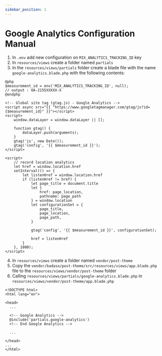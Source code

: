```yaml
---
sidebar_position: 1
---
```


# Google Analytics Configuration Manual

1. In `.env` add new configuration on `MIX_ANALYTICS_TRACKING_ID` key
2. In `resources/views` create a folder named `partials`
3. In the `resources/views/partials` folder create a blade file with the name `google-analytics.blade.php` with the following contents:
```
@php
$measurement_id = env('MIX_ANALYTICS_TRACKING_ID', null);
// output : UA-2155XXXXX-X
@endphp

<!-- Global site tag (gtag.js) - Google Analytics -->
<script async src="{{ "https://www.googletagmanager.com/gtag/js?id={$measurement_id}" }}"></script>
<script>
    window.dataLayer = window.dataLayer || [];

    function gtag() {
        dataLayer.push(arguments);
    }
    gtag('js', new Date());
    gtag('config', '{{ $measurement_id }}');
</script>

<script>
    // record location analytics
    let href = window.location.href
    setInterval(() => {
        let listenHref = window.location.href
        if (listenHref != href) {
            let page_title = document.title
            let {
                href: page_location,
                pathname: page_path
            } = window.location
            let configurationSet = {
                page_title,
                page_location,
                page_path,
            }

            gtag('config', '{{ $measurement_id }}', configurationSet);

            href = listenHref
        }
    }, 1000);
</script>

```
4. In `resources/views` create a folder named `vendor/post-theme`
5. Copy the `vendor/badaso/post-theme/src/resources/views/app.blade.php` file to the `resources/views/vendor/post-theme` folder
6. Calling `resources/views/partials/google-analytics.blade.php` in `resources/views/vendor/post-theme/app.blade.php`
```
<!DOCTYPE html>
<html lang="en">

<head>
  ...

  <!-- Google Analytics -->
  @include('partials.google-analytics')
  <!-- End Google Analytics -->

  ...

</head>
...
</html>
```